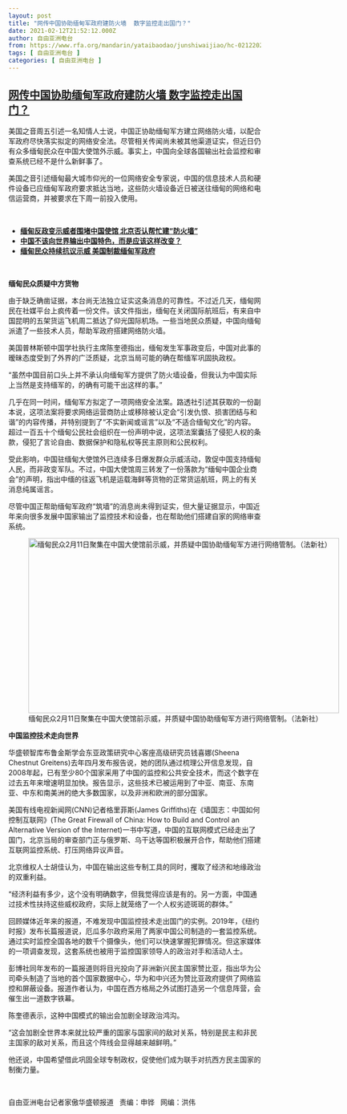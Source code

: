 ```yaml
---
layout: post
title: "网传中国协助缅甸军政府建防火墙  数字监控走出国门？"
date: 2021-02-12T21:52:12.000Z
author: 自由亚洲电台
from: https://www.rfa.org/mandarin/yataibaodao/junshiwaijiao/hc-02122021112924.html
tags: [ 自由亚洲电台 ]
categories: [ 自由亚洲电台 ]
---
```

<!--1613166732000-->
[网传中国协助缅甸军政府建防火墙  数字监控走出国门？](https://www.rfa.org/mandarin/yataibaodao/junshiwaijiao/hc-02122021112924.html)
------

<div>
<p></p><p>美国之音周五引述一名知情人士说，中国正协助缅甸军方建立网络防火墙，以配合军政府尽快落实拟定的网络安全法。尽管相关传闻尚未被其他渠道证实，但近日仍有众多缅甸民众在中国大使馆外示威。事实上，中国向全球各国输出社会监控和审查系统已经不是什么新鲜事了。<span></span><span></span></p><p><span>美国之音引述缅甸最大城市仰光的一位网络安全专家说，中国的信息技术人员和硬件设备已应缅甸军政府要求抵达当地，这些防火墙设备近日被送往缅甸的网络和电信运营商，并被要求在下周一前投入使用。</span></p><p><br/></p><ul><li><a href="https://www.rfa.org/mandarin/Xinwen/8-02122021112218.html"><strong>缅甸反政变示威者围堵中国使馆 北京否认帮忙建“防火墙”</strong></a></li><li><strong><a href="https://www.rfa.org/mandarin/zhuanlan/teahouse/tea-02052021153500.html">中国不该向世界输出中国特色，而是应该这样改变？</a></strong></li><li><strong><a href="https://www.rfa.org/mandarin/yataibaodao/junshiwaijiao/jt-02112021133551.html">缅甸民众持续抗议示威 美国制裁缅甸军政府</a></strong></li></ul><p><br/></p><p><strong><span>缅甸民众质疑中方货物</span></strong></p><p><span>由于缺乏确凿证据，本台尚无法独立证实这条消息的可靠性。不过近几天，缅甸网民在社媒平台上疯传着一份文件。该文件指出，缅甸在关闭国际航班后，有来自中国昆明的五架货运飞机周二抵达了仰光国际机场。一些当地民众质疑，中国向缅甸派遣了一些技术人员，帮助军政府搭建网络防火墙。</span></p><p><span>美国普林斯顿中国学社执行主席陈奎德指出，缅甸发生军事政变后，中国对此事的暧昧态度受到了外界的广泛质疑，北京当局可能的确在帮缅军巩固执政权。</span></p><p><span>“虽然中国目前口头上并不承认向缅甸军方提供了防火墙设备，但我认为中国实际上当然是支持缅军的，的确有可能干出这样的事。”</span></p><p><span>几乎在同一时间，缅甸军方拟定了一项网络安全法案。路透社引述其获取的一份副本说，这项法案将要求网络运营商防止或移除被认定会“引发仇恨、损害团结与和谐”的内容传播，并特别提到了“不实新闻或谣言”以及“不适合缅甸文化”的内容。超过一百五十</span><span></span><span>个缅甸公民社会组织在一份声明中说，这项法案囊括了侵犯人权的条款，侵犯了言论自由、数据保护和隐私权等民主原则和公民权利。</span></p><p><span>受此影响，中国驻缅甸大使馆外已连续多日爆发群众示威活动，敦促中国支持缅甸人民，而非政变军队。不过，中国大使馆周三转发了一份落款为“缅甸中国企业商会”的声明，指出中缅的往返飞机是运载海鲜等货物的正常货运航班，网上的有关消息纯属谣言。</span></p><p><span>尽管中国正帮助缅甸军政府“筑墙”的消息尚未得到证实，但大量证据显示，中国近年来向很多发展中国家输出了监控技术和设备，也在帮助他们搭建自家的网络审查系统。</span></p><p><span><figure class="image-richtext image-inline captioned" style="width:620px;"><img alt="缅甸民众2月11日聚集在中国大使馆前示威，并质疑中国协助缅甸军方进行网络管制。（法新社）" height="349" src="https://www.rfa.org/mandarin/yataibaodao/junshiwaijiao/hc-02122021112924.html/hc0212.jpg/@@images/ea72b8c9-2db1-4ecf-88e3-49b6c9f27917.jpeg" title="hc0212.jpg" width="620"/><figcaption class="image-caption">缅甸民众2月11日聚集在中国大使馆前示威，并质疑中国协助缅甸军方进行网络管制。（法新社）</figcaption><small></small></figure></span></p><p><strong><span>中国监控技术走向世界</span></strong></p><p><span>华盛顿智库布鲁金斯学会东亚政策研究中心客座高级研究员钱喜娜</span><span>(Sheena Chestnut Greitens)</span><span>去年四月发布报告说，她的团队通过梳理公开信息发现，自</span><span>2008</span><span>年起，已有至少</span><span>80</span><span>个国家采用了中国的监控和公共安全技术，而这个数字在过去五年来增速明显加快。报告显示，这些技术已被运用到了中亚、南亚、东南亚、中东和南美洲的绝大多数国家，以及非洲和欧洲的部分国家。</span></p><p><span>美国有线电视新闻网</span><span>(CNN)</span><span>记者格里菲斯</span><span>(James Griffiths)</span><span>在《墙国志：中国如何控制互联网》</span><span>(The Great Firewall of China: How to Build and Control an Alternative Version of the Internet)</span><span>一书中写道，中国的互联网模式已经走出了国门，北京当局的审查部门正与俄罗斯、乌干达等国积极展开合作，帮助他们搭建互联网监控系统、打压网络异议声音。</span></p><p><span>北京维权人士胡佳认为，中国在输出这些专制工具的同时，攫取了经济和地缘政治的双重利益。</span></p><p><span>“经济利益有多少，这个没有明确数字，但我觉得应该是有的。另一方面，中国通过技术性扶持这些威权政府，实际上就笼络了一个人权劣迹斑斑的群体。”</span></p><p><span>回顾媒体近年来的报道，不难发现中国监控技术走出国门的实例。</span><span>2019</span><span>年，《纽约时报》发布长篇报道说，厄瓜多尔政府采用了两家中国公司制造的一套监控系统。通过实时监控全国各地的数千个摄像头，他们可以快速掌握犯罪情况。但这家媒体的一项调查发现，这套系统也被用于监控国家领导人的政治对手和活动人士。</span></p><p><span>彭博社同年发布的一篇报道则将目光投向了非洲新兴民主国家赞比亚，指出华为公司牵头制造了当地的首个国家数据中心，华为和中兴还为赞比亚政府提供了网络监控和屏蔽设备。报道作者认为，中国在西方格局之外试图打造另一个信息阵营，会催生出一道数字铁幕。</span></p><p><span>陈奎德表示，这种中国模式的输出会加剧全球政治鸿沟。</span></p><p><span>“这会加剧全世界本来就比较严重的国家与国家间的敌对关系，特别是民主和非民主国家的敌对关系，而且这个阵线会显得越来越鲜明。”</span></p><p><span>他还说，中国希望借此巩固全球专制政权，促使他们成为联手对抗西方民主国家的制衡力量。</span></p><p><br/></p><p><span><span>自由亚洲电台记者家傲华盛顿报道   责编：申铧   网编：洪伟</span></span></p>
</div>
